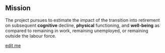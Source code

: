 Mission
---
The project pursues to estimate the impact of the transition into retirement on subsequent **cognitive** decline, **physical** functioning, and **well-being** as compared to remaining in work, remaining unemployed, or remaining outside the labour force.



[edit me](https://github.com/IALSA/IALSA-2015-Gothenburg/edit/master/README.md)

